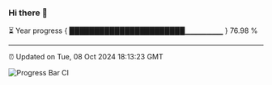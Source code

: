 ### Hi there 👋

⏳ Year progress { ███████████████████████▁▁▁▁▁▁▁ } 76.98 %

---

⏰ Updated on Tue, 08 Oct 2024 18:13:23 GMT

![Progress Bar CI](https://github.com/Shyam-Makwana/GitHub-Actions-Demo/workflows/Progress%20Bar%20CI/badge.svg)
